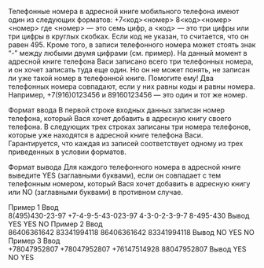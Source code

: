 Телефонные номера в адресной книге мобильного телефона имеют один из следующих форматов: +7<код><номер> 8<код><номер> <номер> где <номер> — это семь цифр, а <код> — это три цифры или три цифры в круглых скобках. Если код не указан, то считается, что он равен 495. Кроме того, в записи телефонного номера может стоять знак “-” между любыми двумя цифрами (см. пример). На данный момент в адресной книге телефона Васи записано всего три телефонных номера, и он хочет записать туда еще один. Но он не может понять, не записан ли уже такой номер в телефонной книге. Помогите ему! Два телефонных номера совпадают, если у них равны коды и равны номера. Например, +7(916)0123456 и 89160123456 — это один и тот же номер.

Формат ввода
В первой строке входных данных записан номер телефона, который Вася хочет добавить в адресную книгу своего телефона. В следующих трех строках записаны три номера телефонов, которые уже находятся в адресной книге телефона Васи. Гарантируется, что каждая из записей соответствует одному из трех приведенных в условии форматов.

Формат вывода
Для каждого телефонного номера в адресной книге выведите YES (заглавными буквами), если он совпадает с тем телефонным номером, который Вася хочет добавить в адресную книгу или NO (заглавными буквами) в противном случае.

Пример 1
Ввод	
8(495)430-23-97
+7-4-9-5-43-023-97
4-3-0-2-3-9-7
8-495-430
Вывод
YES
YES
NO
Пример 2
Ввод	
86406361642
83341994118
86406361642
83341994118
Вывод
NO
YES
NO
Пример 3
Ввод	
+78047952807
+78047952807
+76147514928
88047952807
Вывод
YES
NO
YES
